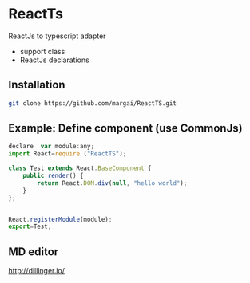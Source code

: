 ReactTs
======================

ReactJs to typescript adapter
   - support class
   - ReactJs declarations

Installation
--------------

```sh
git clone https://github.com/margai/ReactTS.git
```

Example: Define component  (use CommonJs)
-----------------------------------

```js
declare  var module:any;
import React=require ("ReactTS");

class Test extends React.BaseComponent {
    public render() {
        return React.DOM.div(null, "hello world");
    }
};


React.registerModule(module);
export=Test;
```


MD editor 
---------------------
http://dillinger.io/
